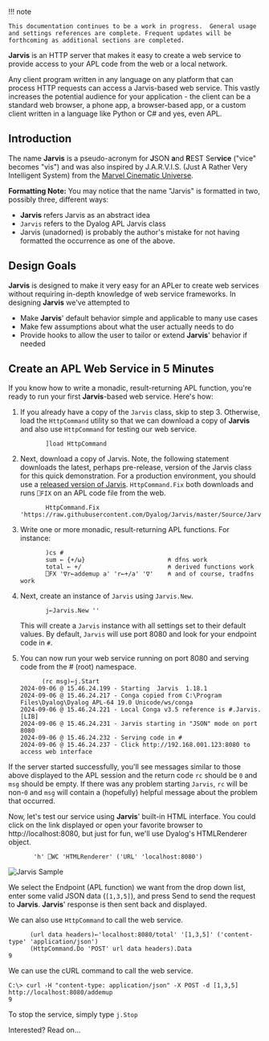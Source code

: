!!! note

    This documentation continues to be a work in progress.  General usage and settings references are complete. Frequent updates will be forthcoming as additional sections are completed.

**Jarvis** is an HTTP server that makes it easy to create a web service to provide access to your APL code from the web or a local network.

Any client program written in any language on any platform that can process HTTP requests can access  a Jarvis-based web service. This vastly increases the potential audience for your application - the client can be a standard web browser, a phone app, a browser-based app, or a custom client written in a language like Python or C# and yes, even APL.

## Introduction
The name **Jarvis** is a pseudo-acronym for **J**SON **a**nd **R**EST Ser**vice** ("vice" becomes "vis") and was also inspired by J.A.R.V.I.S. (Just A Rather Very Intelligent System) from the [Marvel Cinematic Universe](https://en.wikipedia.org/wiki/J.A.R.V.I.S.). 

**Formatting Note:** You may notice that the name "Jarvis" is formatted in two, possibly three, different ways:

* **Jarvis** refers Jarvis as an abstract idea
* `Jarvis` refers to the Dyalog APL Jarvis class
* Jarvis (unadorned) is probably the author's mistake for not having formatted the occurrence as one of the above.

## Design Goals
**Jarvis** is designed to make it very easy for an APLer to create web services without requiring in-depth knowledge of web service frameworks. In designing **Jarvis** we've attempted to

- Make **Jarvis**' default behavior simple and applicable to many use cases
- Make few assumptions about what the user actually needs to do
- Provide hooks to allow the user to tailor or extend **Jarvis**' behavior if needed

## Create an APL Web Service in 5 Minutes
If you know how to write a monadic, result-returning APL function, you're ready to run your first **Jarvis**-based web service.  Here's how:

1. If you already have a copy of the `Jarvis` class, skip to step 3.  Otherwise, load the `HttpCommand` utility so that we can download a copy of **Jarvis** and also use `HttpCommand` for testing our web service.

              ]load HttpCommand

2. Next, download a copy of Jarvis. Note, the following statement downloads the latest, perhaps pre-release, version of the Jarvis class for this quick demonstration. For a production environment, you should use a [released version of Jarvis](https://github.com/Dyalog/Jarvis/releases). `HttpCommand.Fix` both downloads and runs `⎕FIX` on an APL code file from the web.

		      HttpCommand.Fix 'https://raw.githubusercontent.com/Dyalog/Jarvis/master/Source/Jarvis.dyalog'

1. Write one or more monadic, result-returning APL functions. For instance:
 
              )cs #
              sum ← {+/⍵}                       ⍝ dfns work
	          total ← +/                        ⍝ derived functions work
              ⎕FX '∇r←addemup a' 'r←+/a' '∇'    ⍝ and of course, tradfns work

1. Next, create an instance of `Jarvis` using `Jarvis.New`. 

              j←Jarvis.New ''

    This will create a `Jarvis` instance with all settings set to their default values. By default, `Jarvis` will use port 8080 and look for your endpoint code in `#`.

1. You can now run your web service running on port 8080 and serving code from the # (root) namespace.  

    ```      
          (rc msg)←j.Start
    2024-09-06 @ 15.46.24.199 - Starting  Jarvis  1.18.1 
    2024-09-06 @ 15.46.24.217 - Conga copied from C:\Program Files\Dyalog\Dyalog APL-64 19.0 Unicode/ws/conga
    2024-09-06 @ 15.46.24.221 - Local Conga v3.5 reference is #.Jarvis.[LIB]
    2024-09-06 @ 15.46.24.231 - Jarvis starting in "JSON" mode on port 8080
    2024-09-06 @ 15.46.24.232 - Serving code in #
    2024-09-06 @ 15.46.24.237 - Click http://192.168.001.123:8080 to access web interface
    ```

If the server started successfully, you'll see messages similar to those above displayed to the APL session and the return code `rc` should be `0` and `msg` should be empty.  If there was any problem starting `Jarvis`, `rc` will be non-`0` and `msg` will contain a (hopefully) helpful message about the problem that occurred.


Now, let's test our service using **Jarvis**' built-in HTML interface. You could click on the link displayed or open your favorite browser to http://localhost:8080, but just for fun, we'll use Dyalog's HTMLRenderer object.

           'h' ⎕WC 'HTMLRenderer' ('URL' 'localhost:8080')
![Jarvis Sample](img/sample.png)

We select the Endpoint (APL function) we want from the drop down list, enter some valid JSON data (`[1,3,5]`), and press Send to send the request to **Jarvis**.  **Jarvis**' response is then sent back and displayed.

We can also use `HttpCommand` to call the web service.

          (url data headers)←'localhost:8080/total' '[1,3,5]' ('content-type' 'application/json')
		  (HttpCommand.Do 'POST' url data headers).Data
    9

We can use the cURL command to call the web service.

    C:\> curl -H "content-type: application/json" -X POST -d [1,3,5] http://localhost:8080/addemup
    9

To stop the service, simply type `j.Stop`

Interested?  Read on...
